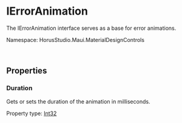 # IErrorAnimation

The IErrorAnimation interface serves as a base for error animations.

Namespace: HorusStudio.Maui.MaterialDesignControls

<br>

## Properties

### <a id="properties-duration"/>**Duration**

Gets or sets the duration of the animation in milliseconds.

Property type: [Int32](https://learn.microsoft.com/en-us/dotnet/api/system.int32)<br>

<br>
